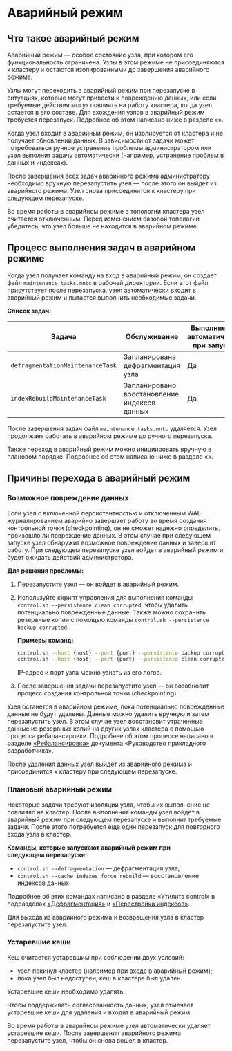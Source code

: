 # Аварийный режим

## Что такое аварийный режим

Аварийный режим — особое состояние узла, при котором его функциональность ограничена. Узлы в этом режиме не присоединяются к кластеру и остаются изолированными до завершения аварийного режима.

Узлы могут переходить в аварийный режим при перезапуске в ситуациях, которые могут привести к повреждению данных, или если требуемые действия могут повлиять на работу кластера, когда узел остается в его составе. Для вхождения узлов в аварийный режим требуется перезапуск. Подробнее об этом написано ниже в разделе «[](#причины-перехода-в-аварийный-режим)».

Когда узел входит в аварийный режим, он изолируется от кластера и не получает обновлений данных. В зависимости от задачи может потребоваться ручное устранение проблемы администратором или узел выполнит задачу автоматически (например, устранение проблем в данных и индексах).

После завершения всех задач аварийного режима администратору необходимо вручную перезапустить узел — после этого он выйдет из аварийного режима. Узел снова присоединится к кластеру при следующем перезапуске.

Во время работы в аварийном режиме в топологии кластера узел считается отключенным. Перед изменением базовой топологии убедитесь, что узел больше не находится в аварийном режиме.

## Процесс выполнения задач в аварийном режиме

Когда узел получает команду на вход в аварийный режим, он создает файл `maintenance_tasks.mntc` в рабочей директории. Если этот файл присутствует после перезапуска, узел автоматически входит в аварийный режим и пытается выполнить необходимые задачи. 

**Список задач:**

| Задача | Обслуживание | Выполняется автоматически при запуске |
|---|---|---|
| `defragmentationMaintenanceTask` | Запланирована дефрагментация узла | Да |
| `indexRebuildMaintenanceTask` | Запланировано восстановление индексов данных | Да |

После завершения задач файл `maintenance_tasks.mntc` удаляется. Узел продолжает работать в аварийном режиме до ручного перезапуска.

Также переход в аварийный режим можно инициировать вручную в плановом порядке. Подробнее об этом написано ниже в разделе «[](#плановый-аварийный-режим)».

## Причины перехода в аварийный режим

### Возможное повреждение данных

Если узел с включенной персистентностью и отключенным WAL-журналированием аварийно завершает работу во время создания контрольной точки (checkpointing), он не сможет надежно определить, произошло ли повреждение данных. В этом случае при следующем запуске узел обнаружит возможное повреждение данных и завершит работу. При следующем перезапуске узел войдет в аварийный режим и будет ожидать действий администратора.

**Для решения проблемы:**

1. Перезапустите узел — он войдет в аварийный режим.
2. Используйте скрипт управления для выполнения команды `control.sh --persistence clean corrupted`, чтобы удалить потенциально поврежденные данные. Также можно сохранить резервные копии с помощью команды `control.sh --persistence backup corrupted`.

   **Примеры команд:**

   ```bash
   control.sh --host {host} --port {port} --persistence backup corrupted
   control.sh --host {host} --port {port} --persistence clean corrupted
   ```

   IP-адрес и порт узла можно узнать из его логов.

3. После завершения задачи перезапустите узел — он возобновит процесс создания контрольной точки (checkpointing).

Узел останется в аварийном режиме, пока потенциально поврежденные данные не будут удалены. Данные можно удалить вручную и затем перезапустить узел. В этом случае узел восстановит утраченные данные из резервных копий на других узлах кластера с помощью процесса ребалансировки. Подробнее об этом процессе написано в разделе [«Ребалансировка»](../../developer-guide/md/rebalancing.md) документа «Руководство прикладного разработчика».

После удаления данных узел выйдет из аварийного режима и присоединится к кластеру при следующем перезапуске.

### Плановый аварийный режим

Некоторые задачи требуют изоляции узла, чтобы их выполнение не повлияло на кластер. После выполнения команды узел войдет в аварийный режим при следующем перезапуске и выполнит требуемые задачи. После этого потребуется еще один перезапуск для повторного входа узла в кластер.

**Команды, которые запускают аварийный режим при следующем перезапуске:**

- `control.sh --defragmentation` — дефрагментация узла;
- `control.sh --cache indexes_force_rebuild` — восстановление индексов данных.

Подробнее об этих командах написано в разделе «Утилита control» в подразделах [«Дефрагментация»](control-sh.md#дефрагментация) и [«Перестройка индексов»](control-sh.md#перестройка-индексов).

Для выхода из аварийного режима и возвращения узла в кластер перезапустите узел.

### Устаревшие кеши

Кеш считается устаревшим при соблюдении двух условий:

- узел покинул кластер (например при входе в аварийный режим);
- пока узел был недоступен, кеш в кластере был удален.

Устаревшие кеши необходимо удалять.

Чтобы поддерживать согласованность данных, узел отмечает устаревшие кеши для удаления и входит в аварийный режим.

Во время работы в аварийном режиме узел автоматически удаляет устаревшие кеши. После завершения аварийного режима перезапустите узел, чтобы он снова вошел в кластер.